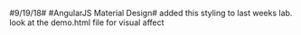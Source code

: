 #9/19/18#
#AngularJS Material Design#
added this styling to last weeks lab. look at the demo.html file for visual affect
